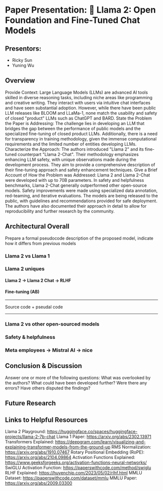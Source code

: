 # Paper Presentation: 🦙 Llama 2: Open Foundation and Fine-Tuned Chat Models

## Presentors:
- Ricky Sun
- Yuning Wu

## Overview

Provide Context:
Large Language Models (LLMs) are advanced AI tools skilled in diverse reasoning tasks, including niche areas like programming and creative writing. They interact with users via intuitive chat interfaces and have seen substantial adoption. However, while there have been public LLM releases like BLOOM and LLaMa-1, none match the usability and safety of closed "product" LLMs such as ChatGPT and BARD.
State the Problem the Paper is Addressing:
The challenge lies in developing an LLM that bridges the gap between the performance of public models and the specialized fine-tuning of closed product LLMs. Additionally, there is a need for transparency in training methodology, given the immense computational requirements and the limited number of entities developing LLMs.
Characterize the Approach:
The authors introduced "Llama 2" and its fine-tuned counterpart "Llama 2-Chat". Their methodology emphasizes enhancing LLM safety, with unique observations made during the development process. They aim to provide a comprehensive description of their fine-tuning approach and safety enhancement techniques.
Give a Brief Account of How the Problem was Addressed:
Llama 2 and Llama 2-Chat were developed with up to 70B parameters. In safety and helpfulness benchmarks, Llama 2-Chat generally outperformed other open-source models. Safety improvements were made using specialized data annotation, red-teaming, and iterative evaluations. The models are being released to the public, with guidelines and recommendations provided for safe deployment. The authors have also documented their approach in detail to allow for reproducibility and further research by the community.




## Architectural Overall
Prepare a formal pseudocode description of the proposed model, indicate how it differs from previous models

### Llama 2 vs Llama 1
### Llama 2 uniques

#### Llama 2 -> Llama 2 Chat -> RLHF

#### Fine-tuning (AB)

**************************
Source code + pseudal code
**************************

### Llama 2 vs other open-sourced models

### Safety & helpfulness

### Meta employees -> Mistral AI -> nice

## Conclusion & Discussion
Answer one or more of the following questions: What was overlooked by the authors? What could have been developed further? Were there any errors? Have others disputed the findings?

## Future Research

## Links to Helpful Resources
Llama 2 Playground: https://huggingface.co/spaces/huggingface-projects/llama-2-7b-chat
Llama 1 Paper: https://arxiv.org/abs/2302.13971
Transformers Explained: https://deepgram.com/learn/visualizing-and-explaining-transformer-models-from-the-ground-up
RMS Normalization: https://arxiv.org/abs/1910.07467
Rotary Positional Embedding (RoPE): https://arxiv.org/abs/2104.09864
Activation Functions Explained: https://www.geeksforgeeks.org/activation-functions-neural-networks/
SwiGLU Activation Function: https://paperswithcode.com/method/swiglu
RLHF Explained: https://huyenchip.com/2023/05/02/rlhf.html
MMLU Dataset: https://paperswithcode.com/dataset/mmlu
MMLU Paper: https://arxiv.org/abs/2009.03300














